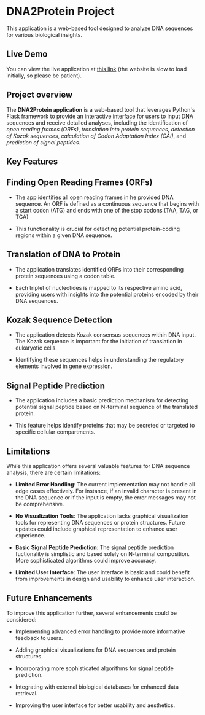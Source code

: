 # DNA2Protein Project

This application is a web-based tool designed to analyze DNA sequences for various biological insights.

## Live Demo

You can view the live application at [this link](https://dna2protein.onrender.com/  ) (the website is slow to load initially, so please be patient).

## Project overview

The **DNA2Protein application** is a web-based tool that leverages Python's Flask framework to provide an interactive interface for users to input DNA sequences and receive detailed analyses, including the identification of *open reading frames (ORFs)*, *translation into protein sequences*, *detection of Kozak sequences*, *calculation of Codon Adaptation Index (CAI)*, and *prediction of signal peptides*.


## Key Features

## Finding Open Reading Frames (ORFs)

- The app identifies all open reading frames in he provided DNA sequence. An ORF is defined as a continuous sequence that begins with a start codon (ATG) and ends with one of the stop codons (TAA, TAG, or TGA)

- This functionality is crucial for detecting potential protein-coding regions within a given DNA sequence.

## Translation of DNA to Protein

- The application translates identified ORFs into their corresponding protein sequences using a codon table.

- Each triplet of nucleotides is mapped to its respective amino acid, providing users with insights into the potential proteins encoded by their DNA sequences.

## Kozak Sequence Detection

- The application detects Kozak consensus sequences within DNA input. The Kozak sequence is important for the initiation of translation in eukaryotic cells.

- Identifying these sequences helps in understanding the regulatory elements involved in gene expression.

## Signal Peptide Prediction

- The application includes a basic prediction mechanism for detecting potential signal peptide based on N-terminal sequence of the translated protein.

- This feature helps identify proteins that may be secreted or targeted to specific cellular compartments.

## Limitations

While this application offers several valuable features for DNA sequence analysis, there are certain limitations:

- **Limited Error Handling**: The current implementation may not handle all edge cases effectively. For instance, if an invalid character is present in the DNA sequence or if the input is empty, the error messages may not be comprehensive.

- **No Visualization Tools**: The application lacks graphical visualization tools for representing DNA sequences or protein structures. Future updates could include graphical representation to enhance user experience.

- **Basic Signal Peptide Prediction**: The signal peptide prediction fuctionality is simplistic and based solely on N-terminal composition. More sophisticated algorithms could improve accuracy.

- **Limited User Interface**: The user interface is basic and could benefit from improvements in design and usability to enhance user interaction.

## Future Enhancements

To improve this application further, several enhancements could be considered:
- Implementing advanced error handling to provide more informative feedback to users.

- Adding graphical visualizations for DNA sequences and protein structures.

- Incorporating more sophisticated algorithms for signal peptide prediction.

- Integrating with external biological databases for enhanced data retrieval.

- Improving the user interface for better usability and aesthetics.